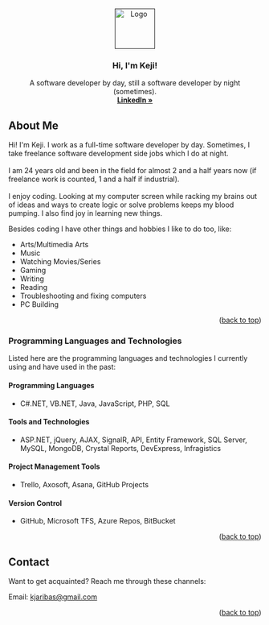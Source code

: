 <!-- Improved compatibility of back to top link: See: https://github.com/othneildrew/Best-README-Template/pull/73 -->
<a name="readme-top"></a>

<!-- PROJECT LOGO -->
<br />
<div align="center">
  <a href="">
    <img src="" alt="Logo" width="80" height="80">
  </a>

  <h3 align="center">Hi, I'm Keji!</h3>

  <p align="center">
    A software developer by day, still a software developer by night (sometimes).
    <br />
    <a href="https://www.linkedin.com/in/kjaribas/"><strong>LinkedIn »</strong></a>
  </p>
</div>

<!-- ABOUT -->
## About Me

<!--[![Product Name Screen Shot][product-screenshot]](https://example.com)-->

Hi! I'm Keji. I work as a full-time software developer by day. Sometimes, I take freelance software development side jobs which I do at night. 
<br><br> I am 24 years old and been in the field for almost 2 and a half years now (if freelance work is counted, 1 and a half if industrial). 
<br><br> I enjoy coding. Looking at my computer screen while racking my brains out of ideas and ways to create logic or solve problems keeps my blood pumping. I also find joy in learning new things.

Besides coding I have other things and hobbies I like to do too, like:
* Arts/Multimedia Arts
* Music
* Watching Movies/Series
* Gaming
* Writing
* Reading
* Troubleshooting and fixing computers 
* PC Building


<p align="right">(<a href="#readme-top">back to top</a>)</p>

### Programming Languages and Technologies

Listed here are the programming languages and technologies I currently using and have used in the past:

#### Programming Languages
* C#.NET, VB.NET, Java, JavaScript, PHP, SQL

#### Tools and Technologies
* ASP.NET, jQuery, AJAX, SignalR, API, Entity Framework, SQL Server, MySQL,
MongoDB, Crystal Reports, DevExpress, Infragistics

#### Project Management Tools
* Trello, Axosoft, Asana, GitHub Projects

#### Version Control
* GitHub, Microsoft TFS, Azure Repos, BitBucket

<p align="right">(<a href="#readme-top">back to top</a>)</p>
  
<!-- CONTACT -->
## Contact

Want to get acquainted? Reach me through these channels:

Email: kjaribas@gmail.com <br>

<p align="right">(<a href="#readme-top">back to top</a>)</p>

<!-- MARKDOWN LINKS & IMAGES -->
<!-- https://www.markdownguide.org/basic-syntax/#reference-style-links -->
[contributors-shield]: https://img.shields.io/github/contributors/othneildrew/Best-README-Template.svg?style=for-the-badge
[contributors-url]: https://github.com/othneildrew/Best-README-Template/graphs/contributors
[forks-shield]: https://img.shields.io/github/forks/othneildrew/Best-README-Template.svg?style=for-the-badge
[forks-url]: https://github.com/othneildrew/Best-README-Template/network/members
[stars-shield]: https://img.shields.io/github/stars/othneildrew/Best-README-Template.svg?style=for-the-badge
[stars-url]: https://github.com/othneildrew/Best-README-Template/stargazers
[issues-shield]: https://img.shields.io/github/issues/othneildrew/Best-README-Template.svg?style=for-the-badge
[issues-url]: https://github.com/othneildrew/Best-README-Template/issues
[license-shield]: https://img.shields.io/github/license/othneildrew/Best-README-Template.svg?style=for-the-badge
[license-url]: https://github.com/othneildrew/Best-README-Template/blob/master/LICENSE.txt
[linkedin-shield]: https://img.shields.io/badge/-LinkedIn-black.svg?style=for-the-badge&logo=linkedin&colorB=555
[linkedin-url]: https://linkedin.com/in/othneildrew
[product-screenshot]: images/screenshot.png
[Next.js]: https://img.shields.io/badge/next.js-000000?style=for-the-badge&logo=nextdotjs&logoColor=white
[Next-url]: https://nextjs.org/
[React.js]: https://img.shields.io/badge/React-20232A?style=for-the-badge&logo=react&logoColor=61DAFB
[React-url]: https://reactjs.org/
[Vue.js]: https://img.shields.io/badge/Vue.js-35495E?style=for-the-badge&logo=vuedotjs&logoColor=4FC08D
[Vue-url]: https://vuejs.org/
[Angular.io]: https://img.shields.io/badge/Angular-DD0031?style=for-the-badge&logo=angular&logoColor=white
[Angular-url]: https://angular.io/
[Svelte.dev]: https://img.shields.io/badge/Svelte-4A4A55?style=for-the-badge&logo=svelte&logoColor=FF3E00
[Svelte-url]: https://svelte.dev/
[Laravel.com]: https://img.shields.io/badge/Laravel-FF2D20?style=for-the-badge&logo=laravel&logoColor=white
[Laravel-url]: https://laravel.com
[Bootstrap.com]: https://img.shields.io/badge/Bootstrap-563D7C?style=for-the-badge&logo=bootstrap&logoColor=white
[Bootstrap-url]: https://getbootstrap.com
[JQuery.com]: https://img.shields.io/badge/jQuery-0769AD?style=for-the-badge&logo=jquery&logoColor=white
[JQuery-url]: https://jquery.com 
